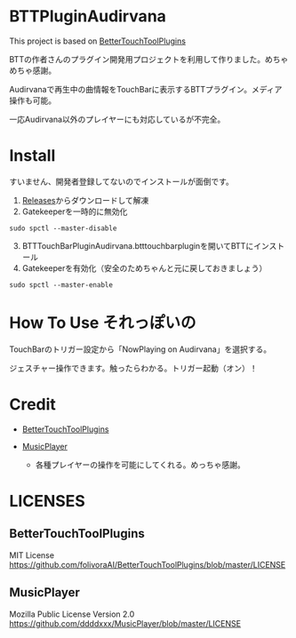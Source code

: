 # BTTPluginAudirvana
This project is based on [BetterTouchToolPlugins](https://github.com/folivoraAI/BetterTouchToolPlugins)

BTTの作者さんのプラグイン開発用プロジェクトを利用して作りました。めちゃめちゃ感謝。

Audirvanaで再生中の曲情報をTouchBarに表示するBTTプラグイン。メディア操作も可能。

一応Audirvana以外のプレイヤーにも対応しているが不完全。

# Install
すいません、開発者登録してないのでインストールが面倒です。
1. [Releases](https://github.com/PetitStrawberry/BTTPluginAudirvana/releases)からダウンロードして解凍
2. Gatekeeperを一時的に無効化
```shell
sudo spctl --master-disable
```
3. BTTTouchBarPluginAudirvana.btttouchbarpluginを開いてBTTにインストール
4. Gatekeeperを有効化（安全のためちゃんと元に戻しておきましょう）
```shell
sudo spctl --master-enable
```

# How To Use それっぽいの
TouchBarのトリガー設定から「NowPlaying on Audirvana」を選択する。

ジェスチャー操作できます。触ったらわかる。トリガー起動（オン）！

# Credit

- [BetterTouchToolPlugins](https://github.com/folivoraAI/BetterTouchToolPlugins)

- [MusicPlayer](https://github.com/ddddxxx/MusicPlayer)
  - 各種プレイヤーの操作を可能にしてくれる。めっちゃ感謝。

# LICENSES

## BetterTouchToolPlugins
MIT License
 https://github.com/folivoraAI/BetterTouchToolPlugins/blob/master/LICENSE

## MusicPlayer
Mozilla Public License Version 2.0
  https://github.com/ddddxxx/MusicPlayer/blob/master/LICENSE
